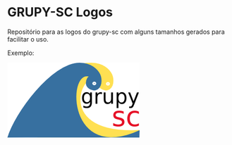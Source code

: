 # GRUPY-SC Logos

Repositório para as logos do grupy-sc com alguns tamanhos gerados para facilitar o uso.


Exemplo:

![logo grupy-sc](logo_width_300x170.png)
